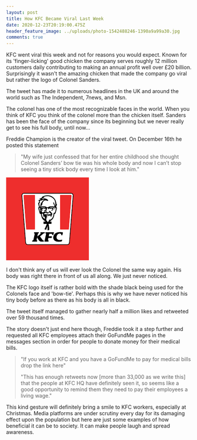 ```yaml
---
layout: post
title: How KFC Became Viral Last Week
date: 2020-12-23T20:19:00.475Z
header_feature_image: ../uploads/photo-1542488246-1390a9a99a30.jpg
comments: true
---
```

KFC went viral this week and not for reasons you would expect. Known for its 'finger-licking' good chicken the company serves roughly 12 million customers daily contributing to making an annual profit well over £20 billion. Surprisingly it wasn't the amazing chicken that made the company go viral but rather the logo of  Colonel Sanders.

The tweet has made it to numerous headlines in the UK and around the world such as The Independent, 7news, and Msn. 

The colonel has one of the most recognizable faces in the world. When you think of KFC you think of the colonel more than the chicken itself. Sanders has been the face of the company since its beginning but we never really get to see his full body, until now...

Freddie Champion is the creator of the viral tweet. On December 16th he posted this statement 

> "My wife just confessed that for her entire childhood she thought Colonel Sanders’ bow tie was his whole body and now I can’t stop seeing a tiny stick body every time I look at him."

![](../uploads/images.png)

I don't think any of us will ever look the Colonel the same way again. His body was right there in front of us all along. We just never noticed.

The KFC logo itself is rather bold with the shade black being used for the Colonels face and 'bow-tie'. Perhaps this is why we have never noticed his tiny body before as there as his body is all in black. 

The tweet itself managed to gather nearly half a million likes and retweeted over 59 thousand times. 

The story doesn't just end here though, Freddie took it a step further and requested all KFC employees attach their GoFundMe pages in the messages section in order for people to donate money for their medical bills.  

> "If you work at KFC and you have a GoFundMe to pay for medical bills drop the link here"
>
> "This has enough retweets now \[more than 33,000 as we write this] that the people at KFC HQ have definitely seen it, so seems like a good opportunity to remind them they need to pay their employees a living wage."

This kind gesture will definitely bring a smile to KFC workers, especially at Christmas. Media platforms are under scrutiny every day for its damaging effect upon the population but here are just some examples of how beneficial it can be to society. It can make people laugh and spread awareness.